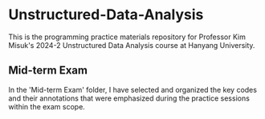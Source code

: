 # Unstructured-Data-Analysis
This is the programming practice materials repository for Professor Kim Misuk's 2024-2 Unstructured Data Analysis course at Hanyang University.

## Mid-term Exam
In the 'Mid-term Exam' folder, I have selected and organized the key codes and their annotations that were emphasized during the practice sessions within the exam scope.
